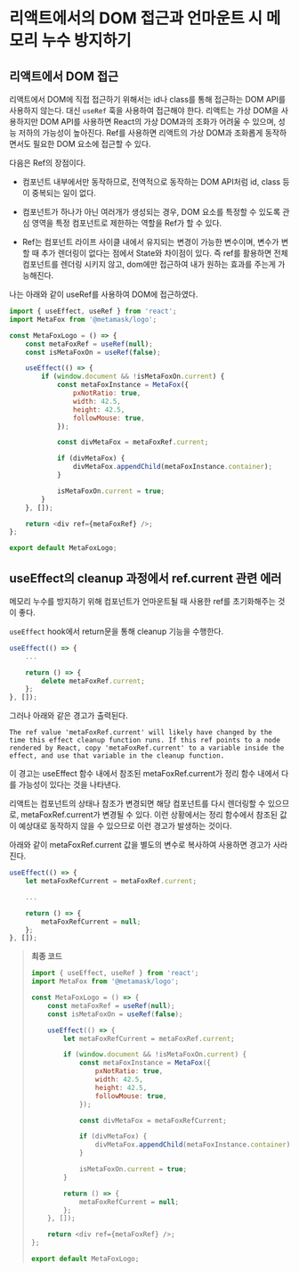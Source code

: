 # 리액트에서의 DOM 접근과 언마운트 시 메모리 누수 방지하기

## 리액트에서 DOM 접근

리액트에서 DOM에 직접 접근하기 위해서는 id나 class를 통해 접근하는 DOM API를 사용하지 않는다. 대신 `useRef` 훅을 사용하여 접근해야 한다. 리액트는 가상 DOM을 사용하지만 DOM API를 사용하면 React의 가상 DOM과의 조화가 어려울 수 있으며, 성능 저하의 가능성이 높아진다. Ref를 사용하면 리액트의 가상 DOM과 조화롭게 동작하면서도 필요한 DOM 요소에 접근할 수 있다.

다음은 Ref의 장점이다.

-   컴포넌트 내부에서만 동작하므로, 전역적으로 동작하는 DOM API처럼 id, class 등이 중복되는 일이 없다.

-   컴포넌트가 하나가 아닌 여러개가 생성되는 경우, DOM 요소를 특정할 수 있도록 관심 영역을 특정 컴포넌트로 제한하는 역할을 Ref가 할 수 있다.

-   Ref는 컴포넌트 라이프 사이클 내에서 유지되는 변경이 가능한 변수이며, 변수가 변할 때 추가 렌더링이 없다는 점에서 State와 차이점이 있다. 즉 ref를 활용하면 전체 컴포넌트를 렌더링 시키지 않고, dom에만 접근하여 내가 원하는 효과를 주는게 가능해진다.

나는 아래와 같이 useRef를 사용하여 DOM에 접근하였다.

```js
import { useEffect, useRef } from 'react';
import MetaFox from '@metamask/logo';

const MetaFoxLogo = () => {
    const metaFoxRef = useRef(null);
    const isMetaFoxOn = useRef(false);

    useEffect(() => {
        if (window.document && !isMetaFoxOn.current) {
            const metaFoxInstance = MetaFox({
                pxNotRatio: true,
                width: 42.5,
                height: 42.5,
                followMouse: true,
            });

            const divMetaFox = metaFoxRef.current;

            if (divMetaFox) {
                divMetaFox.appendChild(metaFoxInstance.container);
            }

            isMetaFoxOn.current = true;
        }
    }, []);

    return <div ref={metaFoxRef} />;
};

export default MetaFoxLogo;
```

## useEffect의 cleanup 과정에서 ref.current 관련 에러

메모리 누수를 방지하기 위해 컴포넌트가 언마운트될 때 사용한 ref를 초기화해주는 것이 좋다.

`useEffect` hook에서 return문을 통해 cleanup 기능을 수행한다.

```js
useEffect(() => {
    ...

    return () => {
        delete metaFoxRef.current;
    };
}, []);
```

그러나 아래와 같은 경고가 출력된다.

```
The ref value 'metaFoxRef.current' will likely have changed by the time this effect cleanup function runs. If this ref points to a node rendered by React, copy 'metaFoxRef.current' to a variable inside the effect, and use that variable in the cleanup function.
```

이 경고는 useEffect 함수 내에서 참조된 metaFoxRef.current가 정리 함수 내에서 다를 가능성이 있다는 것을 나타낸다.

리액트는 컴포넌트의 상태나 참조가 변경되면 해당 컴포넌트를 다시 렌더링할 수 있으므로, metaFoxRef.current가 변경될 수 있다. 이런 상황에서는 정리 함수에서 참조된 값이 예상대로 동작하지 않을 수 있으므로 이런 경고가 발생하는 것이다.

아래와 같이 metaFoxRef.current 값을 별도의 변수로 복사하여 사용하면 경고가 사라진다.

```js
useEffect(() => {
    let metaFoxRefCurrent = metaFoxRef.current;

    ...

    return () => {
        metaFoxRefCurrent = null;
    };
}, []);
```

> **최종 코드**
>
> ```js
> import { useEffect, useRef } from 'react';
> import MetaFox from '@metamask/logo';
>
> const MetaFoxLogo = () => {
>     const metaFoxRef = useRef(null);
>     const isMetaFoxOn = useRef(false);
>
>     useEffect(() => {
>         let metaFoxRefCurrent = metaFoxRef.current;
>
>         if (window.document && !isMetaFoxOn.current) {
>             const metaFoxInstance = MetaFox({
>                 pxNotRatio: true,
>                 width: 42.5,
>                 height: 42.5,
>                 followMouse: true,
>             });
>
>             const divMetaFox = metaFoxRefCurrent;
>
>             if (divMetaFox) {
>                 divMetaFox.appendChild(metaFoxInstance.container);
>             }
>
>             isMetaFoxOn.current = true;
>         }
>
>         return () => {
>             metaFoxRefCurrent = null;
>         };
>     }, []);
>
>     return <div ref={metaFoxRef} />;
> };
>
> export default MetaFoxLogo;
> ```
